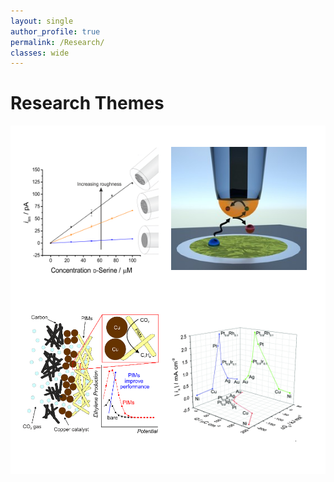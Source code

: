 ```yaml
---
layout: single
author_profile: true
permalink: /Research/
classes: wide
---
```


<p>
</p>

Research Themes
====================

<style>

.grid-container {
  display: grid;
  grid-template-columns: 49% 49%;
  background-color: #ffffff;
  padding: 10px;
}
.grid-item {
  background-color: #ffffff;
  border: 0px solid #ffffff;
  padding: 10px;
  text-align: center;
}

</style>

<p align="justify">

<div class="grid-container">
  <div class="grid-item">
	<div class="container">
	  <p><img src="/images/publications/2018JES_SQ.png" style="width:400px" onmouseover="this.src='/images/publications/2018JES_SQ_background.png';" onmouseout="this.src='/images/publications/2018JES_SQ.png';" /></p>
	</div>
  </div>
  <div class="grid-item">
	<div class="container">
	  <p><img src="/images/publications/2017CHEMECHEM.jpg" style="width:400px" onmouseover="this.src='/images/publications/2017CHEMECHEM_background.jpg';" onmouseout="this.src='/images/publications/2017CHEMECHEM.jpg';" /></p>
	</div>
  </div>
  <!--<div class="grid-item">
	<div class="container">
	  <p><a href="/Research/Corrosion"><img src="/images/publications/2017JES_CORR_SQ.png" alt="Corrosion" height="400" width="400"></a></p>
	  <div class="centered">Corrosion</div>
	</div>
  </div>-->
  <div class="grid-item">
	<div class="container">
	  <p><img src="/images/publications/2020Chemosphere.png" style="width:400px" onmouseover="this.src='/images/publications/2020Chemosphere_background.png';" onmouseout="this.src='/images/publications/2020Chemosphere.png';" /></p>
	</div>
  </div>
  <div class="grid-item">
	<div class="container">
	  <p><img src="/images/publications/2016PHYSCHEMCHEMPHYS_SQ.png" style="width:400px" onmouseover="this.src='/images/publications/2016PHYSCHEMCHEMPHYS_SQ_background.png';" onmouseout="this.src='/images/publications/2016PHYSCHEMCHEMPHYS_SQ.png';" /></p>
	</div>
  </div>
  <!--<div class="grid-item">
	<div class="container">
	  <p><a href="/Research/Kinetics_and_Digital_Simulation"><img src="/images/publications/2017CHEMECHEM_ECL_SQ.png"></a></p>
	  <div class="centered">Kinetics and Digital Simulation</div>
	</div>
  </div>  -->
</div>
</p>